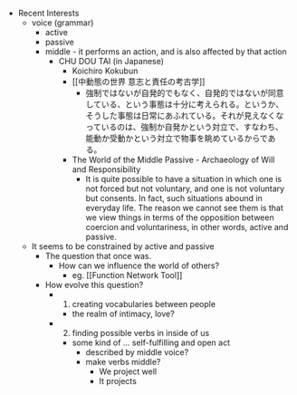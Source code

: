- Recent Interests
	- voice (grammar)
		- active
		- passive
		- middle
			- it performs an action, and is also affected by that action
			- CHU DOU TAI (in Japanese)
				- Koichiro Kokubun
				- [[中動態の世界 意志と責任の考古学]]
					- 強制ではないが自発的でもなく、自発的ではないが同意している、という事態は十分に考えられる。というか、そうした事態は日常にあふれている。それが見えなくなっているのは、強制か自発かという対立で、すなわち、能動か受動かという対立で物事を眺めているからである。
				- The World of the Middle Passive - Archaeology of Will and Responsibility
					- It is quite possible to have a situation in which one is not forced but not voluntary, and one is not voluntary but consents. In fact, such situations abound in everyday life. The reason we cannot see them is that we view things in terms of the opposition between coercion and voluntariness, in other words, active and passive.
	- It seems to be constrained by active and passive
		- The question that once was.
			- How can we influence the world of others?
				- eg. [[Function Network Tool]]
		- How evolve this question?
			- 1) creating vocabularies between people
				- the realm of intimacy, love?
			- 2) finding possible verbs in inside of us
				- some kind of ... self-fulfilling and open act
					- described by middle voice?
					- make verbs middle?
						- We project well
						- It projects